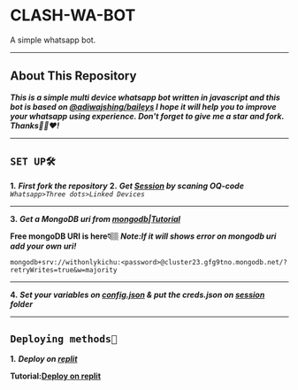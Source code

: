 # CLASH-WA-BOT
A simple whatsapp bot.
________________________
## About This Repository
***This is a simple multi device whatsapp bot written in javascript and this bot is based on [@adiwajshing/baileys](https://github.com/whiskeySockets/Baileys) I hope it will help you to improve your whatsapp using experience. Don't forget to give me a star and fork. Thanks🙏🏼❤️!***
________________________
## ```SET UP🛠️```
**1.** ***First fork the repository***
**2.** ***Get [Session]() by scaning OQ-code***
*```Whatsapp>Three dots>Linked Devices```*
________________________
**3.** ***Get a MongoDB uri from [mongodb](https://www.mongodb.com)|[Tutorial]()***

**Free mongoDB URI is here👇🏼**
***Note:If it will shows error on mongodb uri add your own uri!***
```
mongodb+srv://withonlykichu:<password>@cluster23.gfg9tno.mongodb.net/?retryWrites=true&w=majority
```
________________________
**4.** ***Set your variables on [config.json](https://github.com/TOXIC-KICHUX/CLASH-WA-BOT/blob/master/config.json) & put the creds.json on [session](https://github.com/TOXIC-KICHUX/CLASH-WA-BOT/tree/master/session) folder***
________________________
## ```Deploying methods🚧```
**1.** ***Deploy on [replit](https://replit.com)***

**Tutorial:[Deploy on replit]()**
